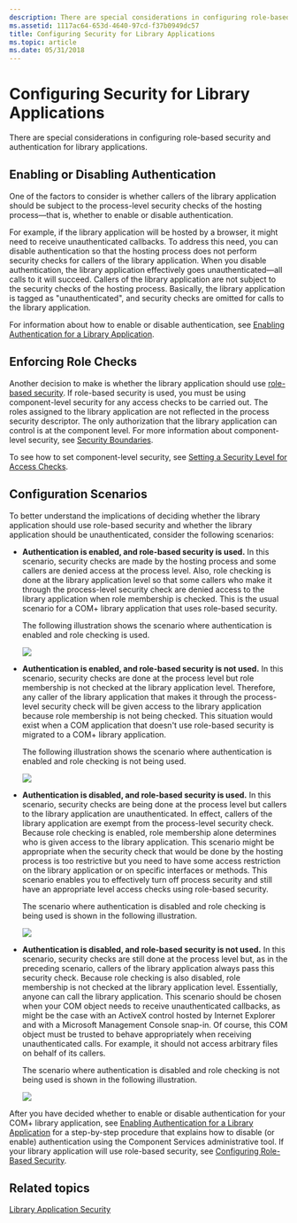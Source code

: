 ```yaml
---
description: There are special considerations in configuring role-based security and authentication for library applications.
ms.assetid: 1117ac64-653d-4640-97cd-f37b0949dc57
title: Configuring Security for Library Applications
ms.topic: article
ms.date: 05/31/2018
---
```


# Configuring Security for Library Applications

There are special considerations in configuring role-based security and authentication for library applications.

## Enabling or Disabling Authentication

One of the factors to consider is whether callers of the library application should be subject to the process-level security checks of the hosting process—that is, whether to enable or disable authentication.

For example, if the library application will be hosted by a browser, it might need to receive unauthenticated callbacks. To address this need, you can disable authentication so that the hosting process does not perform security checks for callers of the library application. When you disable authentication, the library application effectively goes unauthenticated—all calls to it will succeed. Callers of the library application are not subject to the security checks of the hosting process. Basically, the library application is tagged as "unauthenticated", and security checks are omitted for calls to the library application.

For information about how to enable or disable authentication, see [Enabling Authentication for a Library Application](enabling-authentication-for-a-library-application.md).

## Enforcing Role Checks

Another decision to make is whether the library application should use [role-based security](role-based-security-administration.md). If role-based security is used, you must be using component-level security for any access checks to be carried out. The roles assigned to the library application are not reflected in the process security descriptor. The only authorization that the library application can control is at the component level. For more information about component-level security, see [Security Boundaries](security-boundaries.md).

To see how to set component-level security, see [Setting a Security Level for Access Checks](setting-a-security-level-for-access-checks.md).

## Configuration Scenarios

To better understand the implications of deciding whether the library application should use role-based security and whether the library application should be unauthenticated, consider the following scenarios:

-   **Authentication is enabled, and role-based security is used.** In this scenario, security checks are made by the hosting process and some callers are denied access at the process level. Also, role checking is done at the library application level so that some callers who make it through the process-level security check are denied access to the library application when role membership is checked. This is the usual scenario for a COM+ library application that uses role-based security.

    The following illustration shows the scenario where authentication is enabled and role checking is used.

    ![](images/18004ed7-e95e-4c66-9e17-f163cdeefd71.png)

-   **Authentication is enabled, and role-based security is not used.** In this scenario, security checks are done at the process level but role membership is not checked at the library application level. Therefore, any caller of the library application that makes it through the process-level security check will be given access to the library application because role membership is not being checked. This situation would exist when a COM application that doesn't use role-based security is migrated to a COM+ library application.

    The following illustration shows the scenario where authentication is enabled and role checking is not being used.

    ![](images/3e5a64c6-39a9-4ff7-b084-8396fe779210.png)

-   **Authentication is disabled, and role-based security is used.** In this scenario, security checks are being done at the process level but callers to the library application are unauthenticated. In effect, callers of the library application are exempt from the process-level security check. Because role checking is enabled, role membership alone determines who is given access to the library application. This scenario might be appropriate when the security check that would be done by the hosting process is too restrictive but you need to have some access restriction on the library application or on specific interfaces or methods. This scenario enables you to effectively turn off process security and still have an appropriate level access checks using role-based security.

    The scenario where authentication is disabled and role checking is being used is shown in the following illustration.

    ![](images/e0cc604c-ba86-4087-9a74-1b6fdce8d69a.png)

-   **Authentication is disabled, and role-based security is not used.** In this scenario, security checks are still done at the process level but, as in the preceding scenario, callers of the library application always pass this security check. Because role checking is also disabled, role membership is not checked at the library application level. Essentially, anyone can call the library application. This scenario should be chosen when your COM object needs to receive unauthenticated callbacks, as might be the case with an ActiveX control hosted by Internet Explorer and with a Microsoft Management Console snap-in. Of course, this COM object must be trusted to behave appropriately when receiving unauthenticated calls. For example, it should not access arbitrary files on behalf of its callers.

    The scenario where authentication is disabled and role checking is not being used is shown in the following illustration.

    ![](images/df3c9a02-52dd-4e07-a5f1-76cef0dab5cb.png)

After you have decided whether to enable or disable authentication for your COM+ library application, see [Enabling Authentication for a Library Application](enabling-authentication-for-a-library-application.md) for a step-by-step procedure that explains how to disable (or enable) authentication using the Component Services administrative tool. If your library application will use role-based security, see [Configuring Role-Based Security](configuring-role-based-security.md).

## Related topics

<dl> <dt>

[Library Application Security](library-application-security.md)
</dt> </dl>

 

 



